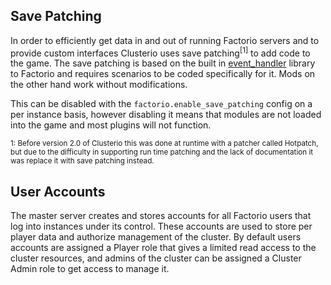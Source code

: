 ## Save Patching

In order to efficiently get data in and out of running Factorio servers and to provide custom interfaces Clusterio uses save patching<sup>[1]</sup> to add code to the game.
The save patching is based on the built in [event_handler](https://github.com/wube/factorio-data/blob/master/core/lualib/event_handler.lua) library to Factorio and requires scenarios to be coded specifically for it.
Mods on the other hand work without modifications.

This can be disabled with the `factorio.enable_save_patching` config on a per instance basis, however disabling it means that modules are not loaded into the game and most plugins will not function.

<sub>1: Before version 2.0 of Clusterio this was done at runtime with a patcher called Hotpatch, but due to the difficulty in supporting run time patching and the lack of documentation it was replace it with save patching instead.</sub>


## User Accounts

The master server creates and stores accounts for all Factorio users that log into instances under its control.
These accounts are used to store per player data and authorize management of the cluster.
By default users accounts are assigned a Player role that gives a limited read access to the cluster resources, and admins of the cluster can be assigned a Cluster Admin role to get access to manage it.

